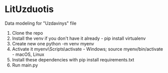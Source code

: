 # LitUzduotis
Data modeling for "Uzdavinys" file

1. Clone the repo
2. Install the venv if you don't have it already - pip install virtualenv
3. Create new one python -m venv myenv
4. Activate it myenv\Scripts\activate - Windows; source myenv/bin/activate - macOS, Linux
5. Install these dependencies with pip install requirements.txt
6. Run main.py

